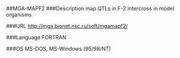 ##MGA-MAPF2
###Description
map QTLs in F-2 intercross in model organisms

###URL
http://mga.bionet.nsc.ru/soft/mgamapf2/

###Language
FORTRAN

###OS
MS-DOS, MS-Windows (95/98/NT)


